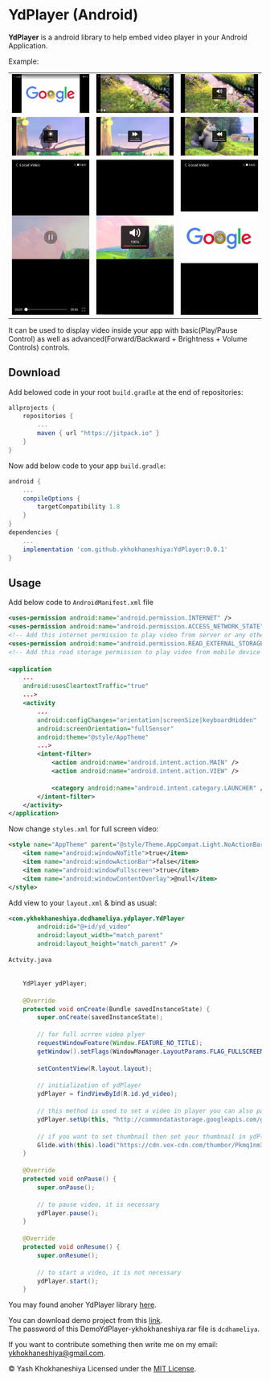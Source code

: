 # YdPlayer (Android)

<b>YdPlayer</b> is a android library to help embed video player in your Android Application.

Example:

<table>
  <tr>
    <td>
    <img src="https://raw.githubusercontent.com/dcdhameliya/YdPlayer/master/SS/1.jpg"/>
    </td>
    <td>
    <img src="https://raw.githubusercontent.com/dcdhameliya/YdPlayer/master/SS/2.jpg" />
    </td>
    <td>
    <img src="https://raw.githubusercontent.com/dcdhameliya/YdPlayer/master/SS/3.jpg" />
    </td>
  </tr>
   <tr>
    <td>
    <img src="https://raw.githubusercontent.com/dcdhameliya/YdPlayer/master/SS/4.jpg"/>
    </td>
    <td>
    <img src="https://raw.githubusercontent.com/dcdhameliya/YdPlayer/master/SS/5.jpg"/>
    </td>
    <td>
    <img src="https://raw.githubusercontent.com/dcdhameliya/YdPlayer/master/SS/6.jpg"/>
    </td>
  </tr>
     <tr>
      <td>
      <img src="https://raw.githubusercontent.com/dcdhameliya/YdPlayer/master/SS/7.jpg"/>
      </td>
      <td>
      <img src="https://raw.githubusercontent.com/dcdhameliya/YdPlayer/master/SS/8.jpg"/>
      </td>
      <td>
      <img src="https://raw.githubusercontent.com/dcdhameliya/YdPlayer/master/SS/9.jpg"/>
      </td>
    </tr>
</table>

It can be used to display video inside your app with basic(Play/Pause Control) as well as advanced(Forward/Backward + Brightness + Volume Controls) controls.

## Download
Add belowed code in your root ```build.gradle``` at the end of repositories:
```groovy
allprojects {
    repositories {
        ...
        maven { url "https://jitpack.io" }
    }
}
```

Now add below code to your app ```build.gradle```:
```groovy
android {
    ...
    compileOptions {
        targetCompatibility 1.8
    }
}
dependencies {
    ...
    implementation 'com.github.ykhokhaneshiya:YdPlayer:0.0.1'
}
```

## Usage
Add below code to ```AndroidManifest.xml``` file

```xml
<uses-permission android:name="android.permission.INTERNET" />
<uses-permission android:name="android.permission.ACCESS_NETWORK_STATE" />
<!-- Add this internet permission to play video from server or any other url/link  -->
<uses-permission android:name="android.permission.READ_EXTERNAL_STORAGE" />
<!-- Add this read storage permission to play video from mobile device  -->

<application
    ...
    android:usesCleartextTraffic="true"
    ...>
    <activity
        ...
        android:configChanges="orientation|screenSize|keyboardHidden"
        android:screenOrientation="fullSensor"
        android:theme="@style/AppTheme"
        ...>
        <intent-filter>
            <action android:name="android.intent.action.MAIN" />
            <action android:name="android.intent.action.VIEW" />

            <category android:name="android.intent.category.LAUNCHER" />
        </intent-filter>
    </activity>
</application>
```

Now change ```styles.xml``` for full screen video:
```xml
<style name="AppTheme" parent="@style/Theme.AppCompat.Light.NoActionBar">
    <item name="android:windowNoTitle">true</item>
    <item name="android:windowActionBar">false</item>
    <item name="android:windowFullscreen">true</item>
    <item name="android:windowContentOverlay">@null</item>
</style>
```

Add view to your ```layout.xml``` & bind as usual:
```xml
<com.ykhokhaneshiya.dcdhameliya.ydplayer.YdPlayer
        android:id="@+id/yd_video"
        android:layout_width="match_parent"
        android:layout_height="match_parent" />
```

```Actvity.java```
```java

    YdPlayer ydPlayer;

    @Override
    protected void onCreate(Bundle savedInstanceState) {
        super.onCreate(savedInstanceState);

        // for full scrren video plyer
        requestWindowFeature(Window.FEATURE_NO_TITLE);
        getWindow().setFlags(WindowManager.LayoutParams.FLAG_FULLSCREEN,WindowManager.LayoutParams.FLAG_FULLSCREEN);

        setContentView(R.layout.layout);
        
        // initialization of ydPlayer
        ydPlayer = findViewById(R.id.yd_video);

        // this method is used to set a video in player you can also pass local path of a video, Last parameter is a video name
        ydPlayer.setUp(this, "http://commondatastorage.googleapis.com/gtv-videos-bucket/sample/BigBuckBunny.mp4", "Local Video");

        // if you want to set thumbnail then set your thumbnail in ydPlayer.posterImageView 
        Glide.with(this).load("https://cdn.vox-cdn.com/thumbor/Pkmq1nm3skO0-j693JTMd7RL0Zk=/0x0:2012x1341/1200x800/filters:focal(0x0:2012x1341)/cdn.vox-cdn.com/uploads/chorus_image/image/47070706/google2.0.0.jpg").into(ydPlayer.posterImageView);
    }

    @Override
    protected void onPause() {
        super.onPause();

        // to pause video, it is necessary
        ydPlayer.pause();
    }

    @Override
    protected void onResume() {
        super.onResume();

        // to start a video, it is not necessary
        ydPlayer.start();
    }
```

You may found anoher YdPlayer library [here](https://github.com/dcdhameliya/YdPlayer).

You can download demo project from this [link](https://app.box.com/s/gnj7a2cg8yjmwybe7qkmd2v2q2eaouus).<br>
The password of this DemoYdPlayer-ykhokhaneshiya.rar file is ```dcdhameliya```.

If you want to contribute something then write me on my email: ykhokhaneshiya@gmail.com.

&copy; Yash Khokhaneshiya
Licensed under the [MIT License](LICENSE).
